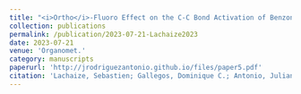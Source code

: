 ```yaml
---
title: "<i>Ortho</i>-Fluoro Effect on the C-C Bond Activation of Benzonitrile Using Zerovalent Nickel"
collection: publications
permalink: /publication/2023-07-21-Lachaize2023
date: 2023-07-21
venue: 'Organomet.'
category: manuscripts
paperurl: 'http://jrodriguezantonio.github.io/files/paper5.pdf'
citation: 'Lachaize, Sebastien; Gallegos, Dominique C.; Antonio, Juliana J.; Atesin, Abdurrahman C.; Atesin, Tulay A.; Jones, William D. &quot;<i>Ortho</i>-Fluoro Effect on the C-C Bond Activation of Benzonitrile Using Zerovalent Nickel&quot; <i> Organometallics</i>, <b>2023</b>, <i>42</i>, 2134-2147'
---
```

